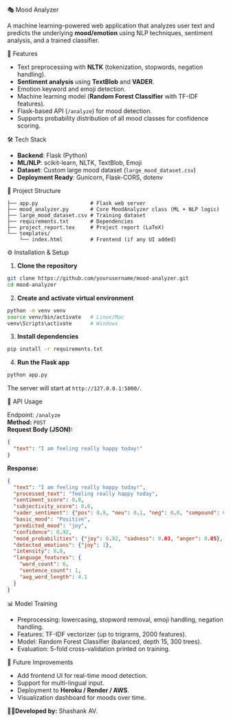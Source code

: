 🎭 Mood Analyzer  

A machine learning–powered web application that analyzes user text and predicts the underlying **mood/emotion** using NLP techniques, sentiment analysis, and a trained classifier.  

🚀 Features  
- Text preprocessing with **NLTK** (tokenization, stopwords, negation handling).  
- **Sentiment analysis** using **TextBlob** and **VADER**.  
- Emotion keyword and emoji detection.  
- Machine learning model (**Random Forest Classifier** with TF-IDF features).  
- Flask-based API (`/analyze`) for mood detection.  
- Supports probability distribution of all mood classes for confidence scoring.  

 🛠️ Tech Stack  
- **Backend**: Flask (Python)  
- **ML/NLP**: scikit-learn, NLTK, TextBlob, Emoji  
- **Dataset**: Custom large mood dataset (`large_mood_dataset.csv`)  
- **Deployment Ready**: Gunicorn, Flask-CORS, dotenv  

📂 Project Structure  
```
├── app.py                 # Flask web server
├── mood_analyzer.py       # Core MoodAnalyzer class (ML + NLP logic)
├── large_mood_dataset.csv # Training dataset
├── requirements.txt       # Dependencies
├── project_report.tex     # Project report (LaTeX)
└── templates/
    └── index.html         # Frontend (if any UI added)
```

 ⚙️ Installation & Setup  

1. **Clone the repository**  
```bash
git clone https://github.com/yourusername/mood-analyzer.git
cd mood-analyzer
```

2. **Create and activate virtual environment**  
```bash
python -m venv venv
source venv/bin/activate   # Linux/Mac
venv\Scripts\activate      # Windows
```

3. **Install dependencies**  
```bash
pip install -r requirements.txt
```

4. **Run the Flask app**  
```bash
python app.py
```

The server will start at `http://127.0.0.1:5000/`.  

📡 API Usage  

Endpoint: `/analyze`  
**Method:** `POST`  
**Request Body (JSON):**  
```json
{
  "text": "I am feeling really happy today!"
}
```

**Response:**  
```json
{
  "text": "I am feeling really happy today!",
  "processed_text": "feeling really happy today",
  "sentiment_score": 0.8,
  "subjectivity_score": 0.6,
  "vader_sentiment": {"pos": 0.9, "neu": 0.1, "neg": 0.0, "compound": 0.85},
  "basic_mood": "Positive",
  "predicted_mood": "joy",
  "confidence": 0.92,
  "mood_probabilities": {"joy": 0.92, "sadness": 0.03, "anger": 0.05},
  "detected_emotions": {"joy": 1},
  "intensity": 0.8,
  "language_features": {
    "word_count": 6,
    "sentence_count": 1,
    "avg_word_length": 4.1
  }
}
```

📊 Model Training  
- Preprocessing: lowercasing, stopword removal, emoji handling, negation handling.  
- Features: TF-IDF vectorizer (up to trigrams, 2000 features).  
- Model: Random Forest Classifier (balanced, depth 15, 300 trees).  
- Evaluation: 5-fold cross-validation printed on training.  

📖 Future Improvements  
- Add frontend UI for real-time mood detection.  
- Support for multi-lingual input.  
- Deployment to **Heroku / Render / AWS**.  
- Visualization dashboard for moods over time.  

👨‍💻**Developed by:** Shashank AV.
